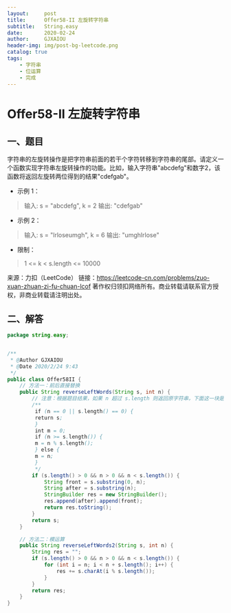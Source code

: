 ```yaml
---
layout:     post
title:      Offer58-II 左旋转字符串
subtitle:   String.easy
date:       2020-02-24
author:     GJXAIOU
header-img: img/post-bg-leetcode.png
catalog: true
tags:
    - 字符串
	- 位运算
	- 完成
---
```


# Offer58-II 左旋转字符串

## 一、题目

字符串的左旋转操作是把字符串前面的若干个字符转移到字符串的尾部。请定义一个函数实现字符串左旋转操作的功能。比如，输入字符串"abcdefg"和数字2，该函数将返回左旋转两位得到的结果"cdefgab"。

- 示例 1：

> 输入: s = "abcdefg", k = 2
> 输出: "cdefgab"

- 示例 2：

> 输入: s = "lrloseumgh", k = 6
> 输出: "umghlrlose"

- 限制：

> 1 <= k < s.length <= 10000

来源：力扣（LeetCode）
链接：https://leetcode-cn.com/problems/zuo-xuan-zhuan-zi-fu-chuan-lcof
著作权归领扣网络所有。商业转载请联系官方授权，非商业转载请注明出处。





## 二、解答

```java
package string.easy;


/**
 * @Author GJXAIOU
 * @Date 2020/2/24 9:43
 */
public class Offer58II {
    // 方法一：前后直接替换
    public String reverseLeftWords(String s, int n) {
        // 注意：根据题目结果，如果 n 超过 s.length 则返回原字符串，下面这一块是适用于可以超过的情况。
        /**
         if (n == 0 || s.length() == 0) {
         return s;
         }
         int m = 0;
         if (n >= s.length()) {
         m = n % s.length();
         } else {
         m = n;
         }
         */
        if (s.length() > 0 && n > 0 && n < s.length()) {
            String front = s.substring(0, n);
            String after = s.substring(n);
            StringBuilder res = new StringBuilder();
            res.append(after).append(front);
            return res.toString();
        }
        return s;
    }

    // 方法二：模运算
    public String reverseLeftWords2(String s, int n) {
        String res = "";
        if (s.length() > 0 && n > 0 && n < s.length()) {
            for (int i = n; i < n + s.length(); i++) {
                res += s.charAt(i % s.length());
            }
        }
        return res;
    }
}

```

